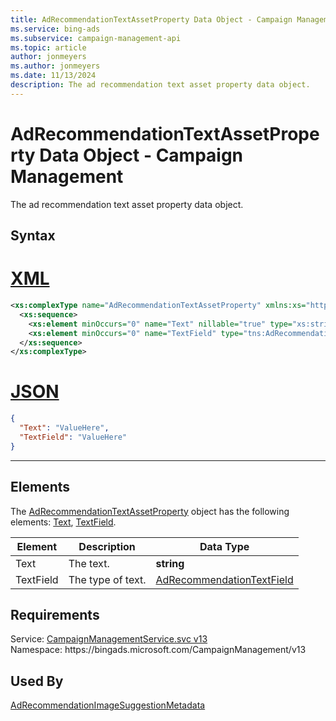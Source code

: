 ```yaml
---
title: AdRecommendationTextAssetProperty Data Object - Campaign Management
ms.service: bing-ads
ms.subservice: campaign-management-api
ms.topic: article
author: jonmeyers
ms.author: jonmeyers
ms.date: 11/13/2024
description: The ad recommendation text asset property data object.
---
```

# AdRecommendationTextAssetProperty Data Object - Campaign Management
The ad recommendation text asset property data object.

## Syntax

# [XML](#tab/xml)

```xml
<xs:complexType name="AdRecommendationTextAssetProperty" xmlns:xs="http://www.w3.org/2001/XMLSchema">
  <xs:sequence>
    <xs:element minOccurs="0" name="Text" nillable="true" type="xs:string" />
    <xs:element minOccurs="0" name="TextField" type="tns:AdRecommendationTextField" />
  </xs:sequence>
</xs:complexType>
```

# [JSON](#tab/json)

```json
{
  "Text": "ValueHere",
  "TextField": "ValueHere"
}
```

-----

## <a name="elements"></a>Elements

The [AdRecommendationTextAssetProperty](adrecommendationtextassetproperty.md) object has the following elements: [Text](#text), [TextField](#textfield).

|Element|Description|Data Type|
|-----------|---------------|-------------|
|<a name="text"></a>Text|The text.|**string**|
|<a name="textfield"></a>TextField|The type of text.|[AdRecommendationTextField](adrecommendationtextfield.md)|

## Requirements
Service: [CampaignManagementService.svc v13](https://campaign.api.bingads.microsoft.com/Api/Advertiser/CampaignManagement/v13/CampaignManagementService.svc)  
Namespace: https\://bingads.microsoft.com/CampaignManagement/v13  

## Used By
[AdRecommendationImageSuggestionMetadata](adrecommendationimagesuggestionmetadata.md)  
